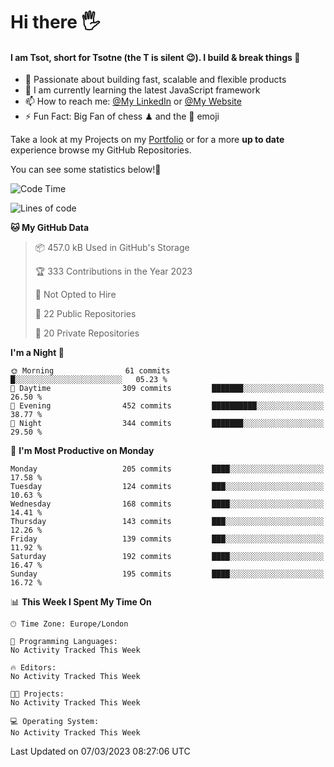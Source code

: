 # Hi there :raised_hand_with_fingers_splayed:
#### I am Tsot, short for Tsotne (the T is silent :wink:). I build & break things :space_invader:
- :telescope: Passionate about building fast, scalable and flexible products
- :seedling: I am currently learning the latest JavaScript framework 
- :mailbox: How to reach me: [@My LinkedIn](https://www.linkedin.com/in/tsotne-gvadzabia/) or [@My Website](https://tsotne.co.uk/contact)
- :zap: Fun Fact: Big Fan of chess ♟ and the 👾 emoji

Take a look at my Projects on my [Portfolio](https://tsotne.co.uk/) or for a more **up to date** experience browse my GitHub Repositories.

You can see some statistics below!:space_invader:
<!--START_SECTION:waka-->
![Code Time](http://img.shields.io/badge/Code%20Time-761%20hrs%202%20mins-blue)

![Lines of code](https://img.shields.io/badge/From%20Hello%20World%20I%27ve%20Written-2.3%20million%20lines%20of%20code-blue)

**🐱 My GitHub Data** 

> 📦 457.0 kB Used in GitHub's Storage 
 > 
> 🏆 333 Contributions in the Year 2023
 > 
> 🚫 Not Opted to Hire
 > 
> 📜 22 Public Repositories 
 > 
> 🔑 20 Private Repositories 
 > 
**I'm a Night 🦉** 

```text
🌞 Morning                61 commits          █░░░░░░░░░░░░░░░░░░░░░░░░   05.23 % 
🌆 Daytime                309 commits         ███████░░░░░░░░░░░░░░░░░░   26.50 % 
🌃 Evening                452 commits         ██████████░░░░░░░░░░░░░░░   38.77 % 
🌙 Night                  344 commits         ███████░░░░░░░░░░░░░░░░░░   29.50 % 
```
📅 **I'm Most Productive on Monday** 

```text
Monday                   205 commits         ████░░░░░░░░░░░░░░░░░░░░░   17.58 % 
Tuesday                  124 commits         ███░░░░░░░░░░░░░░░░░░░░░░   10.63 % 
Wednesday                168 commits         ████░░░░░░░░░░░░░░░░░░░░░   14.41 % 
Thursday                 143 commits         ███░░░░░░░░░░░░░░░░░░░░░░   12.26 % 
Friday                   139 commits         ███░░░░░░░░░░░░░░░░░░░░░░   11.92 % 
Saturday                 192 commits         ████░░░░░░░░░░░░░░░░░░░░░   16.47 % 
Sunday                   195 commits         ████░░░░░░░░░░░░░░░░░░░░░   16.72 % 
```


📊 **This Week I Spent My Time On** 

```text
🕑︎ Time Zone: Europe/London

💬 Programming Languages: 
No Activity Tracked This Week

🔥 Editors: 
No Activity Tracked This Week

🐱‍💻 Projects: 
No Activity Tracked This Week

💻 Operating System: 
No Activity Tracked This Week
```


 Last Updated on 07/03/2023 08:27:06 UTC
<!--END_SECTION:waka-->
